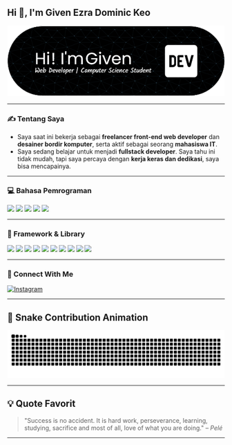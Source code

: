 ## Hi 👋, I'm Given Ezra Dominic Keo

![Given-keo](img/header.png)

---

### ✍️ Tentang Saya


- Saya saat ini bekerja sebagai **freelancer front-end web developer** dan **desainer bordir komputer**, serta aktif sebagai seorang **mahasiswa IT**.
- Saya sedang belajar untuk menjadi **fullstack developer**. Saya tahu ini tidak mudah, tapi saya percaya dengan **kerja keras dan dedikasi**, saya bisa mencapainya.

---

### 💻 Bahasa Pemrograman

<p>
  <img src="https://img.shields.io/badge/HTML5-E34F26?style=for-the-badge&logo=html5&logoColor=white" />
  <img src="https://img.shields.io/badge/CSS3-1572B6?style=for-the-badge&logo=css3&logoColor=white" />
  <img src="https://img.shields.io/badge/JavaScript-323330?style=for-the-badge&logo=javascript&logoColor=F7DF1E" />
  <img src="https://img.shields.io/badge/json-5E5C5C?style=for-the-badge&logo=json&logoColor=white" />
  <img src="https://img.shields.io/badge/PHP-777BB4?style=for-the-badge&logo=php&logoColor=white" />
</p>

---

### 🧩 Framework & Library

<p>
  <img src="https://img.shields.io/badge/Bootstrap-563D7C?style=for-the-badge&logo=bootstrap&logoColor=white" />
  <img src="https://img.shields.io/badge/codecept%20js-F6E05E?style=for-the-badge&logo=codeceptjs&logoColor=000" />
  <img src="https://img.shields.io/badge/d3%20js-F9A03C?style=for-the-badge&logo=d3.js&logoColor=white" />
  <img src="https://img.shields.io/badge/Express%20js-000000?style=for-the-badge&logo=express&logoColor=white" />
  <img src="https://img.shields.io/badge/next%20js-000000?style=for-the-badge&logo=nextdotjs&logoColor=white" />
  <img src="https://img.shields.io/badge/React-20232A?style=for-the-badge&logo=react&logoColor=61DAFB" />
  <img src="https://img.shields.io/badge/shadcn%2Fui-000000?style=for-the-badge&logo=shadcnui&logoColor=white" />
  <img src="https://img.shields.io/badge/Vite-B73BFE?style=for-the-badge&logo=vite&logoColor=FFD62E" />
  <img src="https://img.shields.io/badge/Vue%20js-35495E?style=for-the-badge&logo=vuedotjs&logoColor=4FC08D" />
  <img src="https://img.shields.io/badge/Xampp-F37623?style=for-the-badge&logo=xampp&logoColor=white" />
</p>

---

### 📱 Connect With Me

[![Instagram](https://img.shields.io/badge/Instagram-E4405F?style=for-the-badge&logo=instagram&logoColor=white)](https://www.instagram.com/givenkeo)

---

## 🐍 Snake Contribution Animation

![Snake animation](https://raw.githubusercontent.com/Given-keo/Given-keo/output/snake.svg)

---



## 💡 Quote Favorit

> "Success is no accident. It is hard work, perseverance, learning, studying, sacrifice and most of all, love of what you are doing." – *Pelé*

---
